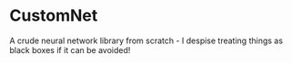 # CustomNet
A crude neural network library from scratch - I despise treating things as black boxes if it can be avoided!
